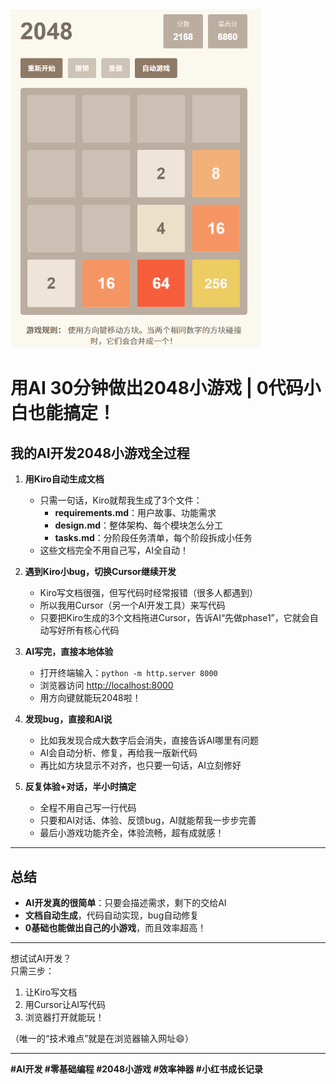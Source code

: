 <img src="figre/2048demo.png" width="400" alt="2048小游戏AI开发实录">

# 用AI 30分钟做出2048小游戏 | 0代码小白也能搞定！

## 我的AI开发2048小游戏全过程

1. **用Kiro自动生成文档**
   - 只需一句话，Kiro就帮我生成了3个文件：
     - **requirements.md**：用户故事、功能需求
     - **design.md**：整体架构、每个模块怎么分工
     - **tasks.md**：分阶段任务清单，每个阶段拆成小任务
   - 这些文档完全不用自己写，AI全自动！

2. **遇到Kiro小bug，切换Cursor继续开发**
   - Kiro写文档很强，但写代码时经常报错（很多人都遇到）
   - 所以我用Cursor（另一个AI开发工具）来写代码
   - 只要把Kiro生成的3个文档拖进Cursor，告诉AI“先做phase1”，它就会自动写好所有核心代码

3. **AI写完，直接本地体验**
   - 打开终端输入：`python -m http.server 8000`
   - 浏览器访问 [http://localhost:8000](http://localhost:8000)
   - 用方向键就能玩2048啦！

4. **发现bug，直接和AI说**
   - 比如我发现合成大数字后会消失，直接告诉AI哪里有问题
   - AI会自动分析、修复，再给我一版新代码
   - 再比如方块显示不对齐，也只要一句话，AI立刻修好

5. **反复体验+对话，半小时搞定**
   - 全程不用自己写一行代码
   - 只要和AI对话、体验、反馈bug，AI就能帮我一步步完善
   - 最后小游戏功能齐全，体验流畅，超有成就感！

---

## 总结

- **AI开发真的很简单**：只要会描述需求，剩下的交给AI
- **文档自动生成**，代码自动实现，bug自动修复
- **0基础也能做出自己的小游戏**，而且效率超高！

---

想试试AI开发？  
只需三步：  
1. 让Kiro写文档  
2. 用Cursor让AI写代码  
3. 浏览器打开就能玩！

（唯一的“技术难点”就是在浏览器输入网址😄）

---

**#AI开发 #零基础编程 #2048小游戏 #效率神器 #小红书成长记录**